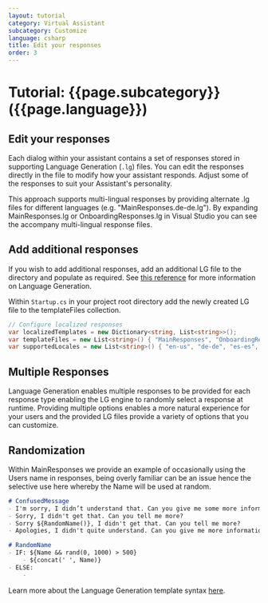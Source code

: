 ```yaml
---
layout: tutorial
category: Virtual Assistant
subcategory: Customize
language: csharp
title: Edit your responses
order: 3
---
```


# Tutorial: {{page.subcategory}} ({{page.language}})

## Edit your responses

Each dialog within your assistant contains a set of responses stored in supporting Language Generation (`.lg`) files. You can edit the responses directly in the file to modify how your assistant responds. Adjust some of the responses to suit your Assistant's personality.

This approach supports multi-lingual responses by providing alternate .lg files for different languages (e.g. "MainResponses.de-de.lg"). By expanding MainResponses.lg or OnboardingResponses.lg in Visual Studio you can see the accompany multi-lingual response files.

## Add additional responses
If you wish to add additional responses, add an additional LG file to the directory and populate as required. See [this reference](https://github.com/microsoft/botbuilder-dotnet/tree/master/doc/LanguageGeneration) for more information on Language Generation.

Within `Startup.cs` in your project root directory add the newly created LG file to the templateFiles collection.

```csharp
// Configure localized responses
var localizedTemplates = new Dictionary<string, List<string>>();
var templateFiles = new List<string>() { "MainResponses", "OnboardingResponses" };
var supportedLocales = new List<string>() { "en-us", "de-de", "es-es", "fr-fr", "it-it", "zh-cn" };
```

## Multiple Responses

Language Generation enables multiple responses to be provided for each response type enabling the LG engine to randomly select a response at runtime. Providing multiple options enables a more natural experience for your users and the provided LG files provide a variety of options that you can customize.

## Randomization

Within MainResponses we provide an example of occasionally using the Users name in responses, being overly familiar can be an issue hence the selective use here whereby the Name will be used at random.

```markdown
# ConfusedMessage
- I'm sorry, I didn’t understand that. Can you give me some more information?
- Sorry, I didn't get that. Can you tell me more?
- Sorry ${RandomName()}, I didn't get that. Can you tell me more?
- Apologies, I didn't quite understand. Can you give me more information?

# RandomName 
- IF: ${Name && rand(0, 1000) > 500}
    - ${concat(' ', Name)}
- ELSE:
    - 
```

Learn more about the Language Generation template syntax [here](https://github.com/microsoft/BotBuilder-Samples/blob/master/experimental/language-generation/docs/lg-file-format.md).